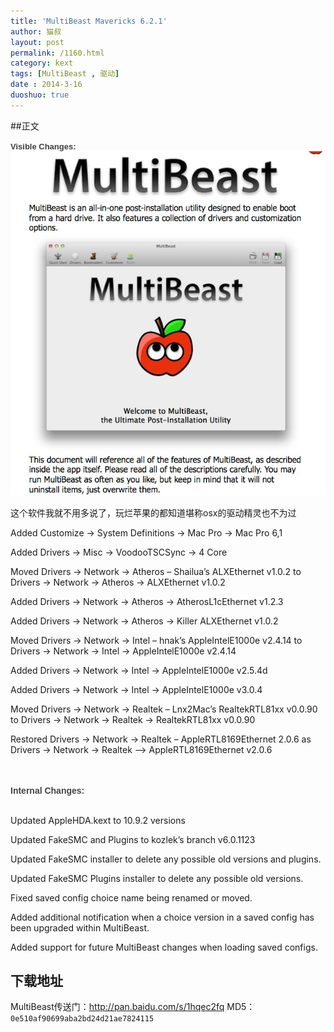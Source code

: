 ```yaml
---
title: 'MultiBeast Mavericks 6.2.1'
author: 猫叔
layout: post
permalink: /1160.html
category: kext
tags: [MultiBeast , 驱动]
date : 2014-3-16
duoshuo: true
---
```


##正文

<span style="word-wrap: break-word; color: #444444; font-size: 14px; font-family: Verdana, Helvetica, Arial, sans-serif;"><span style="word-wrap: break-word; font-size: small;"><span style="word-wrap: break-word; color: #3e3e3e;"><span style="word-wrap: break-word; font-weight: bold;">Visible Changes:</span></span></span></span><br style="word-wrap: break-word; color: #444444; font-family: tahoma, 'Hiragino Sans GB', 'Wenquanyi Micro Hei', 微软雅黑, Arial, Verdana, sans-serif; font-size: 14px;" /><a href="/wp-content/uploads/sinapicv2-backup/1160-ww2-bmiddle-a316108djw1envmnxh5nej20hb0ixjtz.jpg" target="_blank"><img src="/wp-content/uploads/sinapicv2-backup/1160-ww2-large-a316108djw1envmnxh5nej20hb0ixjtz.jpg" alt="MultiBeast - Mavericks 6.2.1下载" /></a>

这个软件我就不用多说了，玩烂苹果的都知道堪称osx的驱动精灵也不为过

Added Customize -> System Definitions -> Mac Pro -> Mac Pro 6,1

Added Drivers -> Misc -> VoodooTSCSync -> 4 Core

Moved Drivers -> Network -> Atheros &#8211; Shailua&#8217;s ALXEthernet v1.0.2 to Drivers -> Network -> Atheros -> ALXEthernet v1.0.2

Added Drivers -> Network -> Atheros -> AtherosL1cEthernet v1.2.3

Added Drivers -> Network -> Atheros -> Killer ALXEthernet v1.0.2

Moved Drivers -> Network -> Intel &#8211; hnak&#8217;s AppleIntelE1000e v2.4.14 to Drivers -> Network -> Intel -> AppleIntelE1000e v2.4.14

Added Drivers -> Network -> Intel -> AppleIntelE1000e v2.5.4d

Added Drivers -> Network -> Intel -> AppleIntelE1000e v3.0.4

Moved Drivers -> Network -> Realtek &#8211; Lnx2Mac&#8217;s RealtekRTL81xx v0.0.90 to Drivers -> Network -> Realtek -> RealtekRTL81xx v0.0.90

Restored Drivers -> Network -> Realtek – AppleRTL8169Ethernet 2.0.6 as Drivers -> Network -> Realtek –> AppleRTL8169Ethernet v2.0.6

<br style="word-wrap: break-word; color: #444444; font-family: tahoma, 'Hiragino Sans GB', 'Wenquanyi Micro Hei', 微软雅黑, Arial, Verdana, sans-serif; font-size: 14px;" /><br style="word-wrap: break-word; color: #444444; font-family: tahoma, 'Hiragino Sans GB', 'Wenquanyi Micro Hei', 微软雅黑, Arial, Verdana, sans-serif; font-size: 14px;" /><span style="word-wrap: break-word; font-weight: bold; color: #444444; font-family: tahoma, 'Hiragino Sans GB', 'Wenquanyi Micro Hei', 微软雅黑, Arial, Verdana, sans-serif; font-size: 14px;">Internal Changes:</span><br style="word-wrap: break-word; color: #444444; font-family: tahoma, 'Hiragino Sans GB', 'Wenquanyi Micro Hei', 微软雅黑, Arial, Verdana, sans-serif; font-size: 14px;" /><br style="word-wrap: break-word; color: #444444; font-family: tahoma, 'Hiragino Sans GB', 'Wenquanyi Micro Hei', 微软雅黑, Arial, Verdana, sans-serif; font-size: 14px;" />

Updated AppleHDA.kext to 10.9.2 versions

Updated FakeSMC and Plugins to kozlek&#8217;s branch v6.0.1123

Updated FakeSMC installer to delete any possible old versions and plugins.

Updated FakeSMC Plugins installer to delete any possible old versions.

Fixed saved config choice name being renamed or moved.

Added additional notification when a choice version in a saved config has been upgraded within MultiBeast.

Added support for future MultiBeast changes when loading saved configs.

## 下载地址

MultiBeast传送门：<http://pan.baidu.com/s/1hqec2fq>
MD5：`0e510af90699aba2bd24d21ae7824115`



